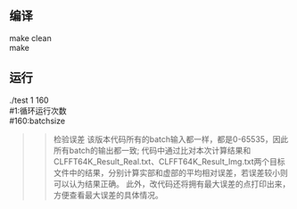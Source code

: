 ## 编译
make clean  
make  
## 运行
./test 1 160   
#1:循环运行次数   
#160:batchsize  



>>检验误差
该版本代码所有的batch输入都一样，都是0-65535，因此所有batch的输出都一致;
代码中通过比对本次计算结果和CLFFT64K_Result_Real.txt、CLFFT64K_Result_Img.txt两个目标文件中的结果，分别计算实部和虚部的平均相对误差，若误差较小则可以认为结果正确。
此外，改代码还将拥有最大误差的点打印出来，方便查看最大误差的具体情况。
